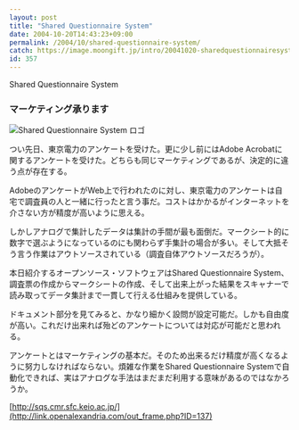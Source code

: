 ```yaml
---
layout: post
title: "Shared Questionnaire System"
date: 2004-10-20T14:43:23+09:00
permalink: /2004/10/shared-questionnaire-system/
catch: https://image.moongift.jp/intro/20041020-sharedquestionnairesystem.png
id: 357
---
```

Shared Questionnaire System  
<!--more-->

### マーケティング承ります
  

![Shared Questionnaire System ロゴ](https://image.moongift.jp/intro/20041020-sharedquestionnairesystem.png "Shared Questionnaire System ロゴ")

  

つい先日、東京電力のアンケートを受けた。更に少し前にはAdobe Acrobatに関するアンケートを受けた。どちらも同じマーケティングであるが、決定的に違う点が存在する。

  

AdobeのアンケートがWeb上で行われたのに対し、東京電力のアンケートは自宅で調査員の人と一緒に行ったと言う事だ。コストはかかるがインターネットを介さない方が精度が高いように思える。

  

しかしアナログで集計したデータは集計の手間が最も面倒だ。マークシート的に数字で選ぶようになっているのにも関わらず手集計の場合が多い。そして大抵そう言う作業はアウトソースされている（調査自体アウトソースだろうが）。

  

本日紹介するオープンソース・ソフトウェアはShared Questionnaire System、調査票の作成からマークシートの作成、そして出来上がった結果をスキャナーで読み取ってデータ集計まで一貫して行える仕組みを提供している。

  

ドキュメント部分を見てみると、かなり細かく設問が設定可能だ。しかも自由度が高い。これだけ出来れば殆どのアンケートについては対応が可能だと思われる。

  

アンケートとはマーケティングの基本だ。そのため出来るだけ精度が高くなるように努力しなければならない。煩雑な作業をShared Questionnaire Systemで自動化できれば、実はアナログな手法はまだまだ利用する意味があるのではなかろうか。

  

[http://sqs.cmr.sfc.keio.ac.jp/](http://link.openalexandria.com/out_frame.php?ID=137)

